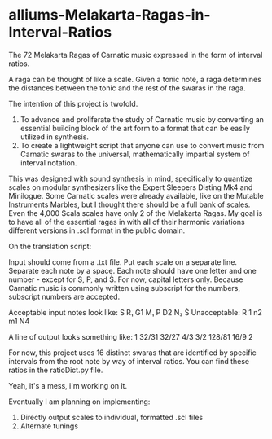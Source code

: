 # alliums-Melakarta-Ragas-in-Interval-Ratios
The 72 Melakarta Ragas of Carnatic music expressed in the form of interval ratios. 

A raga can be thought of like a scale. Given a tonic note, a raga determines the distances between the tonic and the rest of the swaras in the raga.

The intention of this project is twofold.
1. To advance and proliferate the study of Carnatic music by converting an essential building block of the art form to a format that can be easily utilized in synthesis.
2. To create a lightweight script that anyone can use to convert music from Carnatic swaras to the universal, mathematically impartial system of interval notation.

This was designed with sound synthesis in mind, specifically to quantize scales on modular synthesizers like the Expert Sleepers Disting Mk4 and Minilogue. Some Carnatic scales were already available, like on the Mutable Instruments Marbles, but I thought there should be a full bank of scales. Even the 4,000 Scala scales have only 2 of the Melakarta Ragas. My goal is to have all of the essential ragas in with all of their harmonic variations different versions in .scl format in the public domain.

On the translation script:

Input should come from a .txt file. Put each scale on a separate line. Separate each note by a space.
Each note should have one letter and one number - except for S, P, and Ṡ. 
For now, capital letters only. Because Carnatic music is commonly written using subscript for the numbers, subscript numbers are accepted.

Acceptable input notes look like: 
S R₁ G1 M₁ P D2 N₃ Ṡ
Unacceptable:
R 1 n2 m1 N4 

A line of output looks something like:
1 32/31 32/27 4/3 3/2 128/81 16/9 2 


For now, this project uses 16 distinct swaras that are identified by specific intervals from the root note by way of interval ratios. You can find these ratios in the ratioDict.py file.

Yeah, it's a mess, i'm working on it. 

Eventually I am planning on implementing:
1. Directly output scales to individual, formatted .scl files
2. Alternate tunings

